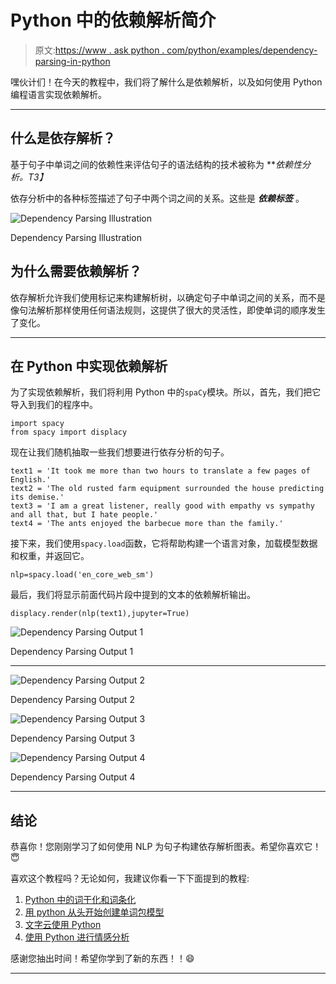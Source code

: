 # Python 中的依赖解析简介

> 原文:[https://www . ask python . com/python/examples/dependency-parsing-in-python](https://www.askpython.com/python/examples/dependency-parsing-in-python)

嘿伙计们！在今天的教程中，我们将了解什么是依赖解析，以及如何使用 Python 编程语言实现依赖解析。

* * *

## 什么是依存解析？

基于句子中单词之间的依赖性来评估句子的语法结构的技术被称为 ***依赖性分析。*T3】**

依存分析中的各种标签描述了句子中两个词之间的关系。这些是 ***依赖标签*** 。

![Dependency Parsing Illustration](../Images/eea9b664b798d3be5f933aaa57e9baab.png)

Dependency Parsing Illustration

## 为什么需要依赖解析？

依存解析允许我们使用标记来构建解析树，以确定句子中单词之间的关系，而不是像句法解析那样使用任何语法规则，这提供了很大的灵活性，即使单词的顺序发生了变化。

* * *

## 在 Python 中实现依赖解析

为了实现依赖解析，我们将利用 Python 中的`spaCy`模块。所以，首先，我们把它导入到我们的程序中。

```
import spacy
from spacy import displacy

```

现在让我们随机抽取一些我们想要进行依存分析的句子。

```
text1 = 'It took me more than two hours to translate a few pages of English.'
text2 = 'The old rusted farm equipment surrounded the house predicting its demise.'
text3 = 'I am a great listener, really good with empathy vs sympathy and all that, but I hate people.'
text4 = 'The ants enjoyed the barbecue more than the family.'

```

接下来，我们使用`spacy.load`函数，它将帮助构建一个语言对象，加载模型数据和权重，并返回它。

```
nlp=spacy.load('en_core_web_sm')

```

最后，我们将显示前面代码片段中提到的文本的依赖解析输出。

```
displacy.render(nlp(text1),jupyter=True)

```

![Dependency Parsing Output 1](../Images/83f3a646d36a14d6e2dc5cde669d1008.png)

Dependency Parsing Output 1

* * *

![Dependency Parsing Output 2](../Images/be5335ec734826e60d1bc75b3bd578fe.png)

Dependency Parsing Output 2

![Dependency Parsing Output 3](../Images/05a314c22f5c4a6de0e86d9101ec17a3.png)

Dependency Parsing Output 3

![Dependency Parsing Output 4](../Images/b4f8c1f6562e1ecc901dfa8bf20798fa.png)

Dependency Parsing Output 4

* * *

## 结论

恭喜你！您刚刚学习了如何使用 NLP 为句子构建依存解析图表。希望你喜欢它！😇

喜欢这个教程吗？无论如何，我建议你看一下下面提到的教程:

1.  [Python 中的词干化和词条化](https://www.askpython.com/python/examples/stemming-and-lemmatization)
2.  [用 python 从头开始创建单词包模型](https://www.askpython.com/python/examples/bag-of-words-model-from-scratch)
3.  [文字云使用 Python](https://www.askpython.com/python/examples/word-cloud-using-python)
4.  [使用 Python 进行情感分析](https://www.askpython.com/python/sentiment-analysis-using-python)

感谢您抽出时间！希望你学到了新的东西！！😄

* * *